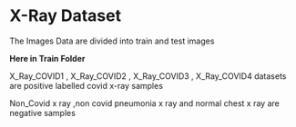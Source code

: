 # X-Ray Dataset

The Images Data are divided into train and test images

**Here in Train Folder**

X_Ray_COVID1 , X_Ray_COVID2 , X_Ray_COVID3 , X_Ray_COVID4 datasets are positive labelled covid  x-ray samples

Non_Covid x ray ,non covid pneumonia x ray and normal chest x ray are negative samples
